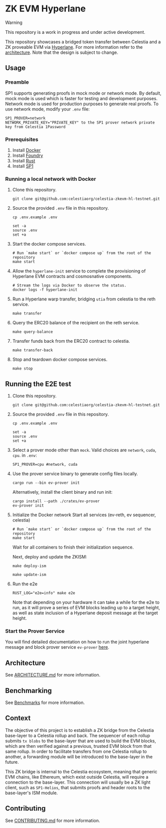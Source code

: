 # ZK EVM Hyperlane

> [!WARNING]
> This repository is a work in progress and under active development.

This repository showcases a bridged token transfer between Celestia and a ZK proveable EVM via [Hyperlane](https://hyperlane.xyz/). 
For more information refer to the [architecture](./docs/ARCHITECTURE.md). Note that the design is subject to change.

## Usage

### Preamble

SP1 supports generating proofs in mock mode or network mode. By default, mock mode is used which is faster for testing and development purposes. Network mode is used for production purposes to generate real proofs. To use network mode, modify your `.env` file:

```env
SP1_PROVER=network
NETWORK_PRIVATE_KEY="PRIVATE_KEY" to the SP1 prover network private key from Celestia 1Password
```

### Prerequisites

1. Install [Docker](https://docs.docker.com/get-docker/)
2. Install [Foundry](https://book.getfoundry.sh/getting-started/installation)
3. Install [Rust](https://rustup.rs/)
4. Install [SP1](https://docs.succinct.xyz/docs/sp1/getting-started/install)

### Running a local network with Docker

1. Clone this repository.

    ```shell
    git clone git@github.com:celestiaorg/celestia-zkevm-hl-testnet.git
    ```

2. Source the provided `.env` file in this repository.

    ```shell
    cp .env.example .env

    set -a
    source .env
    set +a
    ```

3. Start the docker compose services.

    ```shell
    # Run `make start` or `docker compose up` from the root of the repository
    make start 
    ```

4. Allow the `hyperlane-init` service to complete the provisioning of Hyperlane EVM contracts and cosmosnative components.

    ```shell
    # Stream the logs via Docker to observe the status.
    docker logs -f hyperlane-init
    ```

5. Run a Hyperlane warp transfer, bridging `utia` from celestia to the reth service.

    ```shell
    make transfer
    ```

6. Query the ERC20 balance of the recipient on the reth service.

    ```shell
    make query-balance
    ```

7. Transfer funds back from the ERC20 contract to celestia.

    ```shell
    make transfer-back
    ```

8. Stop and teardown docker compose services.

    ```shell
    make stop
    ```

## Running the E2E test
1. Clone this repository.

    ```shell
    git clone git@github.com:celestiaorg/celestia-zkevm-hl-testnet.git
    ```

2. Source the provided `.env` file in this repository.

    ```shell
    cp .env.example .env

    set -a
    source .env
    set +a
    ```

3. Select a prover mode other than `mock`. Valid choices are `network`, `cuda`, `cpu`.
    in `.env`:
    ```shell
    SP1_PROVER=cpu #network, cuda
    ```

5. Use the prover service binary to generate config files locally.
    ```
    cargo run --bin ev-prover init
    ```
    Alternatively, install the client binary and run init:
    ```
    cargo install --path ./crates/ev-prover
    ev-prover init
    ```

6. Initialize the Docker network
    Start all services (ev-reth, ev sequencer, celestia)
    ```shell
    # Run `make start` or `docker compose up` from the root of the repository
    make start 
    ```
    Wait for all containers to finish their initialization sequence.

    Next, deploy and update the ZKISM:

    ```shell
    make deploy-ism
    ```

    ```shell
    make update-ism
    ```

7. Run the e2e
    ```shell
    RUST_LOG="e2e=info" make e2e
    ```

    Note that depending on your hardware it can take a while for the e2e to run,
    as it will prove a series of EVM blocks leading up to a target height, as well as state inclusion of a Hyperlane deposit message at the target height.

### Start the Prover Service 
You will find detailed documentation on how to run the joint hyperlane message and block prover service `ev-prover` [here](crates/ev-prover/README.md).

## Architecture

See [ARCHITECTURE.md](./docs/ARCHITECTURE.md) for more information.

## Benchmarking

See [Benchmarks](./testdata/benchmarks/README.md) for more information.

## Context

The objective of this project is to establish a ZK bridge from the Celestia base-layer to a Celestia rollup and back. The sequencer of each rollup submits `tx blobs` to the base-layer that are used to build the EVM blocks, which are then verified against a previous, trusted EVM block from that same rollup. In order to facilitate transfers from one Celestia rollup to another, a forwarding module will be introduced to the base-layer in the future.

This ZK bridge is internal to the Celestia ecosystem, meaning that generic EVM chains, like Ethereum, which exist outside Celestia, will require a connection to the base-layer. This connection will usually be a ZK light client, such as `SP1-Helios`, that submits proofs and header roots to the base-layer's ISM module.

## Contributing

See [CONTRIBUTING.md](./docs/CONTRIBUTING.md) for more information.
